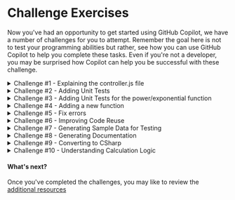 # Challenge Exercises

Now you've had an opportunity to get started using GitHub Copilot, we have a number of challenges for you to attempt. Remember the goal here is not to test your programming abilities but rather, see how you can use GitHub Copilot to help you complete these tasks. Even if you're not a developer, you may be surprised how Copilot can help you be successful with these challenge.

<details>
<summary>Challenge #1 - Explaining the controller.js file</summary>

### Explaining the controller.js file

1. Navigate to the `controller.js` file in your project.

2. Use GitHub Copilot to help you explain the purpose and functionality of the `controller.js` file. Ask Copilot to generate comments or descriptions for different sections of the code.

3. Review the generated explanations and make any necessary edits or additions to ensure clarity and accuracy.

</details>


<details>
<summary>Challenge #2 - Adding Unit Tests</summary>

### Adding Unit Tests

1. Press ```CTRL + ` ``` to open the terminal window in VS Code if it is not already open.

2. Enter ```npm test``` in the terminal window and press **ENTER** to execute the existing unit tests for the Calculator application.

3. Scroll up in the terminal window to see what tests have been executed. You should see tests for Arithmetic validation, Addition, Multiplication and Division. There are no tests for the subtraction function!

4. Open the ```/test/arithmetic.test.js``` file.

5. Scroll down to the line with the comment ```TODO: Challenge #1``` (Around line 96)

6. On the line following the comment, add a new comment to provide context to GitHub Copilot on what you want assistance to do. Try adding this comment ```// add tests for subtraction``` and press ```ENTER``` to generate a suggestion.

7. Accept the suggested line if it looks right by pressing ```TAB``` then ```ENTER```.

8. Continue accepting suggestions line by line to see how many unit tests you can have Copiloit assist you in writing.

9. Once you're happy with a few unit tests, save the file and return to the terminal window. Enter ```npm test``` and press **ENTER** to execute the unit tests again.

**NOTE:** The advanced features currently available in GitHub CopilotX Chat, provide far more sophisticated assistance in writing unit tests, including the ability to write complete test suites for you. At the time of creating this exercise, Copilot Chat was only available as a pre-release experiment.

</details>

<details>
<summary>Challenge #3 - Adding Unit Tests for the power/exponential function</summary>

### Adding Unit Tests for the power/exponential function

1. See if you can now add additional unit tests for the power/exponential function you created in the core exercise.

</details>

<details>
<summary>Challenge #4 - Adding a new function</summary>

### Adding a new function

1. See if you can now add an entirely new function to the calculator using GitHub Copilot to assist you. The previous exercises will help you locate where you want to add code. 

2. Once your function is working, consider adding the necessary unit tests to confirm it's functionality.

</details>

<details>
<summary>Challenge #5 - Fix errors</summary>

### Fix errors
1. Go to the `controller.js` file on line 19, and and a single comma. This will generate a compiler error.
2. Ask Copilot to help you fix the error
</details>

<details>
<summary>Challenge #6 - Improving Code Reuse</summary>

### Improving Code Reuse

1. Navigate to the `controller.js` file in your project.

2. Select the lines between 32 and 42, which contain code that could benefit from better code reuse.

3. Ask Copilot to rewrite the selected code to improve code reuse. Provide a comment to indicate what you want Copilot to do, such as `// Improve code reuse in this section`.

4. Review the generated suggestions and make any necessary edits or additions to ensure the code is refactored for better code reuse.

5. Test the refactored code to ensure it still functions as expected.

</details>

<details>
<summary>Challenge #7 - Generating Sample Data for Testing</summary>

### Generating Sample Data for Testing

1. Navigate to the `controller.js` file in your project.

2. Use GitHub Copilot Chat to generate sample data that can be used for testing. Ask Copilot Chat to provide at least 3 lines of sample data for each test.

3. Review the generated sample data and make any necessary edits or additions to ensure it meets your testing requirements.

</details>

<details>
<summary>Challenge #8 - Generating Documentation</summary>

### Generating Documentation

1. Navigate to the `controller.js` file in your project.

2. Use GitHub Copilot to generate documentation for the `controller.js` file. Ask Copilot to provide comments or descriptions for different sections of the code, explaining the purpose and functionality of each section.

3. Review the generated documentation and make any necessary edits or additions to ensure clarity and accuracy.

4. Repeat the same process for the `index.html` file, generating documentation for different sections of the code.

</details>

<details>
<summary>Challenge #9 - Converting to CSharp</summary>

### Converting to CSharp

1. Navigate to the `controller.js` file in your project.

2. Use GitHub Copilot Chat to assist you in converting the `controller.js` file into CSharp code. Ask Copilot Chat to provide suggestions and guidance on how to rewrite the code in CSharp.

3. Review the generated suggestions and make any necessary edits or additions to ensure the code is correctly converted to CSharp.

</details>

<details>
<summary>Challenge #10 - Understanding Calculation Logic</summary>

### Asking questions about the workspace

1. Open the GitHub Copilot chat window in the side bar.

2. In the chat window, type `@workspace` to mention the @workspace chat participant.

3. Ask the @workspace participant about this code project. For example, ask "what are the main routes in this application"

</details>


#### What's next?

Once you've completed the challenges, you may like to review the [additional resources](<./4. additional resources.md>)

